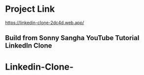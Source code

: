 # Project Link

https://linkedin-clone-2dc4d.web.app/

## Build from Sonny Sangha YouTube Tutorial LinkedIn Clone
# Linkedin-Clone-
